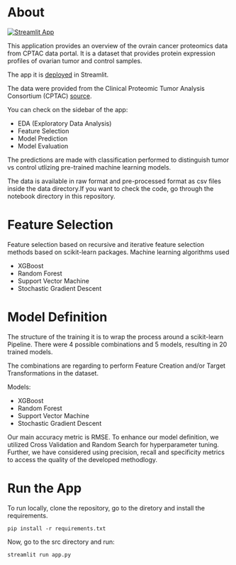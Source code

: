 # About

[![Streamlit App](https://static.streamlit.io/badges/streamlit_badge_black_white.svg)](https://kts-desilva-prot-fs-streamlit-srcapp-eh8dfx.streamlit.app/)


This application provides an overview of the ovrain cancer proteomics data from CPTAC data portal. It is a dataset that provides protein expression profiles of ovarian tumor and control samples.

The app it is [deployed](https://kts-desilva-prot-fs-streamlit-srcapp-eh8dfx.streamlit.app/) in Streamlit.

The data were provided from the Clinical Proteomic Tumor Analysis Consortium (CPTAC) [source](https://cptac-data-portal.georgetown.edu/). 

You can check on the sidebar of the app:
- EDA (Exploratory Data Analysis)
- Feature Selection
- Model Prediction
- Model Evaluation

The predictions are made with classification performed to distinguish tumor vs control utlizing pre-trained machine learning models.

The data is available in raw format and pre-processed format as csv files inside the data directory.If you want to check the code, go through the notebook directory in this repository.

# Feature Selection

Feature selection based on recursive and iterative feature selection methods based on scikit-learn packages.
Machine learning algorithms used

- XGBoost
- Random Forest
- Support Vector Machine
- Stochastic Gradient Descent

# Model Definition

The structure of the training it is to wrap the process around a scikit-learn Pipeline. There were 4 possible combinations and 5 models, resulting in 20 trained models.

The combinations are regarding to perform Feature Creation and/or Target Transformations in the dataset.

Models:

- XGBoost
- Random Forest
- Support Vector Machine
- Stochastic Gradient Descent

Our main accuracy metric is RMSE. To enhance our model definition, we utilized Cross Validation and Random Search for hyperparameter tuning.
Further, we have considered using precision, recall and specificity metrics to access the quality of the developed methodlogy.

# Run the App

To run locally, clone the repository, go to the diretory and install the requirements.

```
pip install -r requirements.txt
```

Now, go to the src directory and run:

```
streamlit run app.py
```
